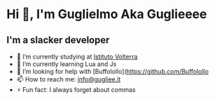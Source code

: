 # Hi 👋, I'm Guglielmo Aka Guglieeee

## I'm a slacker developer


- 🔭 I’m currently studying at [Istituto Volterra](https://www.istitutovolterra.edu.it/)
- 🌱 I’m currently learning Lua and Js
- 🤔 I’m looking for help with [Buffolollo](https://github.com/Buffolollo
- 📫 How to reach me: info@gugliee.it
- ⚡ Fun fact: I always forget about commas 

